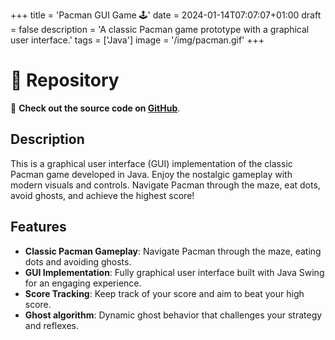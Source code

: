 +++
title = 'Pacman GUI Game 🕹️'
date = 2024-01-14T07:07:07+01:00
draft = false
description = 'A classic Pacman game prototype with a graphical user interface.'
tags = ['Java']
image = '/img/pacman.gif'
+++

# 🚀 Repository

🔗 **Check out the source code on [GitHub](https://github.com/kajtuszd/Pacman)**.

## Description

This is a graphical user interface (GUI) implementation of the classic Pacman game developed in Java. Enjoy the nostalgic gameplay with modern visuals and controls. Navigate Pacman through the maze, eat dots, avoid ghosts, and achieve the highest score!

## Features

- **Classic Pacman Gameplay**: Navigate Pacman through the maze, eating dots and avoiding ghosts.
- **GUI Implementation**: Fully graphical user interface built with Java Swing for an engaging experience.
- **Score Tracking**: Keep track of your score and aim to beat your high score.
- **Ghost algorithm**: Dynamic ghost behavior that challenges your strategy and reflexes.

